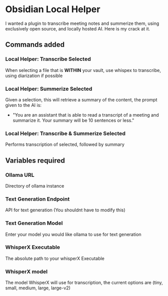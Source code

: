 # Obsidian Local Helper
I wanted a plugin to transcribe meeting notes and summerize them, using exclusively open source, and locally hosted AI. Here is my crack at it.

## Commands added
### Local Helper: Transcribe Selected
When selecting a file that is **WITHIN** your vault, use whispex to transcribe, using diarization if possible

### Local Helper: Summerize Selected
Given a selection, this will retrieve a summary of the content, the prompt given to the AI is:
- "You are an assistant that is able to read a transcript of a meeting and summarize it. Your summary will be 10 sentences or less."

### Local Helper: Transcribe & Summerize Selected
Performs transcription of selected, followed by summary

## Variables required
### Ollama URL
Directory of ollama instance

### Text Generation Endpoint
API for text generation (You shouldnt have to modify this)

### Text Generation Model
Enter your model you would like ollama to use for text generation

### WhisperX Executable
The absolute path to your whisperX Executable

### WhisperX model
The model WhisperX will use for transcription, the current options are (tiny, small, medium, large, large-v2)
